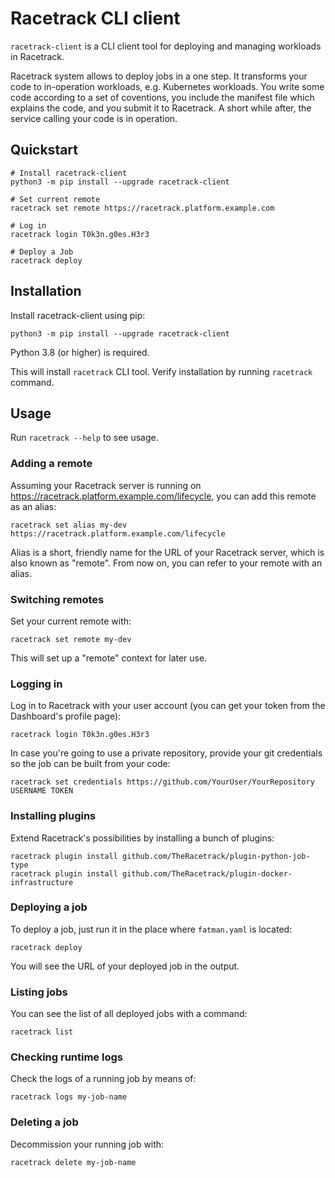 # Racetrack CLI client
`racetrack-client` is a CLI client tool for deploying and managing workloads in Racetrack.

Racetrack system allows to deploy jobs in a one step.
It transforms your code to in-operation workloads, e.g. Kubernetes workloads.
You write some code according to a set of coventions, you include the manifest file which explains the code, 
and you submit it to Racetrack. A short while after, the service calling your code is in operation.

## Quickstart
```shell
# Install racetrack-client
python3 -m pip install --upgrade racetrack-client

# Set current remote
racetrack set remote https://racetrack.platform.example.com

# Log in
racetrack login T0k3n.g0es.H3r3

# Deploy a Job
racetrack deploy
```

## Installation
Install racetrack-client using pip:
```shell
python3 -m pip install --upgrade racetrack-client
```

Python 3.8 (or higher) is required.

This will install `racetrack` CLI tool. Verify installation by running `racetrack` command.

## Usage
Run `racetrack --help` to see usage.

### Adding a remote
Assuming your Racetrack server is running on https://racetrack.platform.example.com/lifecycle,
you can add this remote as an alias:
```shell
racetrack set alias my-dev https://racetrack.platform.example.com/lifecycle
```

Alias is a short, friendly name for the URL of your Racetrack server, which is also known as "remote".
From now on, you can refer to your remote with an alias.

### Switching remotes
Set your current remote with:
```shell
racetrack set remote my-dev
```
This will set up a "remote" context for later use.

### Logging in
Log in to Racetrack with your user account (you can get your token from the Dashboard's profile page):
```shell
racetrack login T0k3n.g0es.H3r3
```

In case you're going to use a private repository, provide your git credentials so the job can be built from your code:
```shell
racetrack set credentials https://github.com/YourUser/YourRepository USERNAME TOKEN
```

### Installing plugins
Extend Racetrack's possibilities by installing a bunch of plugins:
```shell
racetrack plugin install github.com/TheRacetrack/plugin-python-job-type
racetrack plugin install github.com/TheRacetrack/plugin-docker-infrastructure
```

### Deploying a job
To deploy a job, just run it in the place where `fatman.yaml` is located:
```shell
racetrack deploy 
```

You will see the URL of your deployed job in the output.

### Listing jobs
You can see the list of all deployed jobs with a command:
```shell
racetrack list
```

### Checking runtime logs
Check the logs of a running job by means of:
```shell
racetrack logs my-job-name
```

### Deleting a job
Decommission your running job with:
```shell
racetrack delete my-job-name
```
